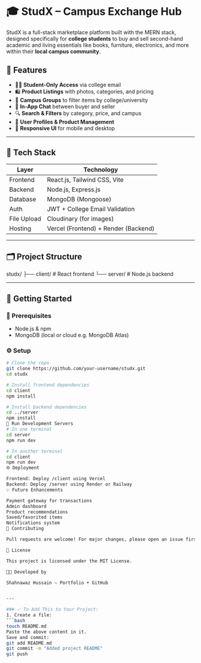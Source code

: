 # 🎓 StudX – Campus Exchange Hub

StudX is a full-stack marketplace platform built with the MERN stack, designed specifically for **college students** to buy and sell second-hand academic and living essentials like books, furniture, electronics, and more within their **local campus community**.

## 📌 Features

- 👩‍🎓 **Student-Only Access** via college email
- 🛍️ **Product Listings** with photos, categories, and pricing
- 🏫 **Campus Groups** to filter items by college/university
- 💬 **In-App Chat** between buyer and seller
- 🔍 **Search & Filters** by category, price, and campus
- 🧾 **User Profiles & Product Management**
- 📱 **Responsive UI** for mobile and desktop

---

## 🧱 Tech Stack

| Layer      | Technology                     |
|------------|--------------------------------|
| Frontend   | React.js, Tailwind CSS, Vite   |
| Backend    | Node.js, Express.js            |
| Database   | MongoDB (Mongoose)             |
| Auth       | JWT + College Email Validation |
| File Upload| Cloudinary (for images)        |
| Hosting    | Vercel (Frontend) + Render (Backend) |

---

## 🗂️ Project Structure

studx/
├── client/ # React frontend
└── server/ # Node.js backend


---

## 🚀 Getting Started

### 🧰 Prerequisites

- Node.js & npm
- MongoDB (local or cloud e.g. MongoDB Atlas)

### ⚙️ Setup

```bash
# Clone the repo
git clone https://github.com/your-username/studx.git
cd studx

# Install frontend dependencies
cd client
npm install

# Install backend dependencies
cd ../server
npm install
🧪 Run Development Servers
# In one terminal
cd server
npm run dev

# In another terminal
cd client
npm run dev
🌐 Deployment

Frontend: Deploy /client using Vercel
Backend: Deploy /server using Render or Railway
💡 Future Enhancements

Payment gateway for transactions
Admin dashboard
Product recommendations
Saved/favorited items
Notifications system
🤝 Contributing

Pull requests are welcome! For major changes, please open an issue first.

📄 License

This project is licensed under the MIT License.

👨‍💻 Developed by

Shahnawaz Hussain – Portfolio • GitHub


---

### ✅ To Add This to Your Project:
1. Create a file:
```bash
touch README.md
Paste the above content in it.
Save and commit:
git add README.md
git commit -m "Added project README"
git push